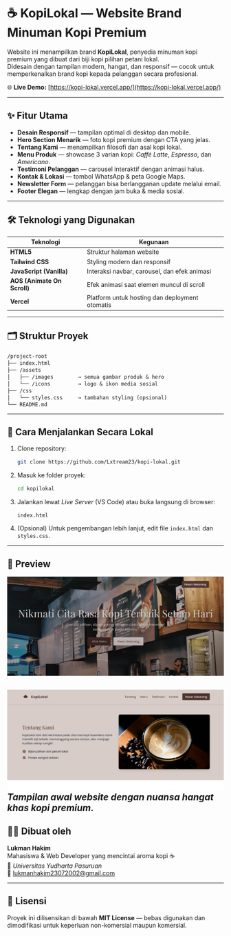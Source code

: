 # ☕ KopiLokal — Website Brand Minuman Kopi Premium

Website ini menampilkan brand **KopiLokal**, penyedia minuman kopi premium yang dibuat dari biji kopi pilihan petani lokal.  
Didesain dengan tampilan modern, hangat, dan responsif — cocok untuk memperkenalkan brand kopi kepada pelanggan secara profesional.

🌐 **Live Demo:** [https://kopi-lokal.vercel.app/](https://kopi-lokal.vercel.app/)  

---

## ✨ Fitur Utama

- **Desain Responsif** — tampilan optimal di desktop dan mobile.
- **Hero Section Menarik** — foto kopi premium dengan CTA yang jelas.
- **Tentang Kami** — menampilkan filosofi dan asal kopi lokal.
- **Menu Produk** — showcase 3 varian kopi: *Caffè Latte*, *Espresso*, dan *Americano*.
- **Testimoni Pelanggan** — carousel interaktif dengan animasi halus.
- **Kontak & Lokasi** — tombol WhatsApp & peta Google Maps.
- **Newsletter Form** — pelanggan bisa berlangganan update melalui email.
- **Footer Elegan** — lengkap dengan jam buka & media sosial.

---

## 🛠️ Teknologi yang Digunakan

| Teknologi | Kegunaan |
|------------|-----------|
| **HTML5** | Struktur halaman website |
| **Tailwind CSS** | Styling modern dan responsif |
| **JavaScript (Vanilla)** | Interaksi navbar, carousel, dan efek animasi |
| **AOS (Animate On Scroll)** | Efek animasi saat elemen muncul di scroll |
| **Vercel** | Platform untuk hosting dan deployment otomatis |

---

## 🗂️ Struktur Proyek

```
/project-root
├── index.html
├── /assets
│   ├── /images        → semua gambar produk & hero
│   └── /icons         → logo & ikon media sosial
├── /css
│   └── styles.css     → tambahan styling (opsional)
└── README.md
```

---

## 🚀 Cara Menjalankan Secara Lokal

1. Clone repository:
   ```bash
   git clone https://github.com/Lxtream23/kopi-lokal.git
   ```
2. Masuk ke folder proyek:
   ```bash
   cd kopilokal
   ```
3. Jalankan lewat *Live Server* (VS Code) atau buka langsung di browser:
   ```
   index.html
   ```
4. (Opsional) Untuk pengembangan lebih lanjut, edit file `index.html` dan `styles.css`.

---

## 📸 Preview

![Tampilan Website KopiLokal](assets/images/preview1.png)  

![Tampilan Website KopiLokal](assets/images/preview2.png)
*Tampilan awal website dengan nuansa hangat khas kopi premium.*
---

## 👨‍💻 Dibuat oleh

**Lukman Hakim**  
Mahasiswa & Web Developer yang mencintai aroma kopi ☕  
📍 *Universitas Yudharta Pasuruan*  
📧 lukmanhakim23072002@gmail.com

---

## 📝 Lisensi

Proyek ini dilisensikan di bawah **MIT License** — bebas digunakan dan dimodifikasi untuk keperluan non-komersial maupun komersial.
